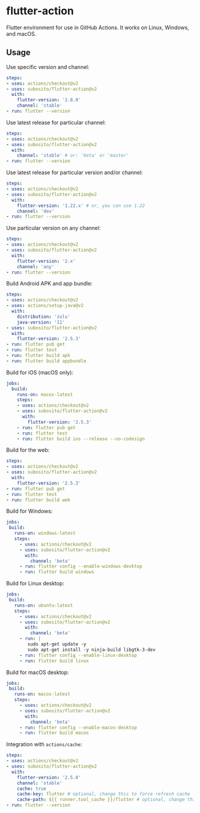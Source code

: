 # flutter-action

Flutter environment for use in GitHub Actions. It works on Linux, Windows, and macOS.

## Usage

Use specific version and channel:

```yaml
steps:
- uses: actions/checkout@v2
- uses: subosito/flutter-action@v2
  with:
    flutter-version: '2.8.0'
    channel: 'stable'
- run: flutter --version
```

Use latest release for particular channel:

```yaml
steps:
- uses: actions/checkout@v2
- uses: subosito/flutter-action@v2
  with:
    channel: 'stable' # or: 'beta' or 'master'
- run: flutter --version
```

Use latest release for particular version and/or channel:

```yaml
steps:
- uses: actions/checkout@v2
- uses: subosito/flutter-action@v2
  with:
    flutter-version: '1.22.x' # or, you can use 1.22
    channel: 'dev'
- run: flutter --version
```

Use particular version on any channel:

```yaml
steps:
- uses: actions/checkout@v2
- uses: subosito/flutter-action@v2
  with:
    flutter-version: '2.x'
    channel: 'any'
- run: flutter --version
```

Build Android APK and app bundle:

```yaml
steps:
- uses: actions/checkout@v2
- uses: actions/setup-java@v2
  with:
    distribution: 'zulu'
    java-version: '11'
- uses: subosito/flutter-action@v2
  with:
    flutter-version: '2.5.3'
- run: flutter pub get
- run: flutter test
- run: flutter build apk
- run: flutter build appbundle
```

Build for iOS (macOS only):

```yaml
jobs:
  build:
    runs-on: macos-latest
    steps:
    - uses: actions/checkout@v2
    - uses: subosito/flutter-action@v2
      with:
        flutter-version: '2.5.3'
    - run: flutter pub get
    - run: flutter test
    - run: flutter build ios --release --no-codesign
```

Build for the web:

```yaml
steps:
- uses: actions/checkout@v2
- uses: subosito/flutter-action@v2
  with:
    flutter-version: '2.5.3'
- run: flutter pub get
- run: flutter test
- run: flutter build web
```

Build for Windows:

```yaml
jobs:
 build:
   runs-on: windows-latest
   steps:
     - uses: actions/checkout@v2
     - uses: subosito/flutter-action@v2
       with:
         channel: 'beta'
     - run: flutter config --enable-windows-desktop
     - run: flutter build windows
```

Build for Linux desktop:

```yaml
jobs:
 build:
   runs-on: ubuntu-latest
   steps:
     - uses: actions/checkout@v2
     - uses: subosito/flutter-action@v2
       with:
         channel: 'beta'
     - run: |
        sudo apt-get update -y
        sudo apt-get install -y ninja-build libgtk-3-dev
     - run: flutter config --enable-linux-desktop
     - run: flutter build linux
```

Build for macOS desktop:

```yaml
jobs:
 build:
   runs-on: macos-latest
   steps:
     - uses: actions/checkout@v2
     - uses: subosito/flutter-action@v2
       with:
         channel: 'beta'
     - run: flutter config --enable-macos-desktop
     - run: flutter build macos
```

Integration with `actions/cache`:

```yaml
steps:
- uses: actions/checkout@v2
- uses: subosito/flutter-action@v2
  with:
    flutter-version: '2.5.0'
    channel: 'stable'
    cache: true
    cache-key: flutter # optional, change this to force refresh cache
    cache-path: ${{ runner.tool_cache }}/flutter # optional, change this to specify the cache path
- run: flutter --version
```
